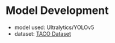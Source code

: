 # Model Development

- model used: Ultralytics/YOLOv5
- dataset: [TACO Dataset](http://tacodataset.org/)